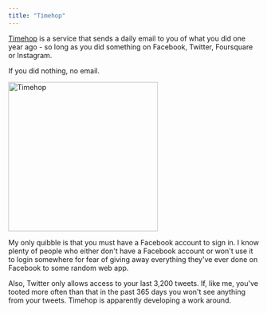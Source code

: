 ```yaml
---
title: "Timehop"
---
```

<p><a href="http://timehop.com">Timehop</a> is a service that sends a daily email to you of what you did one year ago - so long as you did something on Facebook, Twitter, Foursquare or Instagram.</p>
<p>If you did nothing, no email.</p>
<p><a href="https://chrisenns.com/wp-content/uploads/2012/05/Timehop.png"><img src="https://chrisenns.com/wp-content/uploads/2012/05/Timehop-300x300.png" alt="Timehop" title="Timehop" width="300" height="300" class="aligncenter size-medium wp-image-20405" /></a></p>
<p>My only quibble is that you must have a Facebook account to sign in. I know plenty of people who either don't have a Facebook account or won't use it to login somewhere for fear of giving away everything they've ever done on Facebook to some random web app.</p>
<p>Also, Twitter only allows access to your last 3,200 tweets. If, like me, you've tooted more often than that in the past 365 days you won't see anything from your tweets. Timehop is apparently developing a work around.</p>
